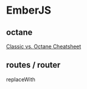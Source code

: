 # EmberJS

## octane

[Classic vs. Octane Cheatsheet](https://ember-learn.github.io/ember-octane-vs-classic-cheat-sheet/)

## routes / router

replaceWith

